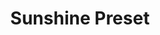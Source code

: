 ---
layout: preset_layout
title: Sunshine Preset
product-type: preset
product-image: /assets/images/shop_preset_3.jpg
product-description: Lorem ipsum dolor sit amet consectetur adipisicing elit. Vero provident nemo tempora iste error sint, velit reiciendis excepturi ab accusantium maiores, unde natus ipsa dolore. Magni sit officiis obcaecati veniam.
product-price: 19,90€
featured: true
featured-image: /assets/images/shop_preset_2.jpg
video-id: UK23kO7cMeo
---